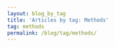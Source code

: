 ```yaml
---
layout: blog_by_tag
title: 'Articles by tag: Methods'
tag: methods
permalink: /blog/tag/methods/
---
```

